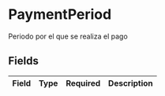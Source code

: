 # PaymentPeriod

Periodo por el que se realiza el pago


## Fields

| Field       | Type        | Required    | Description |
| ----------- | ----------- | ----------- | ----------- |